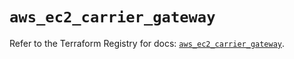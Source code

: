 # `aws_ec2_carrier_gateway`

Refer to the Terraform Registry for docs: [`aws_ec2_carrier_gateway`](https://registry.terraform.io/providers/hashicorp/aws/4.54.0/docs/resources/ec2_carrier_gateway).
